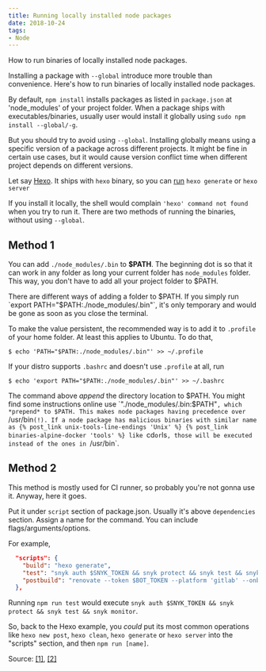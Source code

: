 ```yaml
---
title: Running locally installed node packages
date: 2018-10-24
tags:
- Node
---
```


How to run binaries of locally installed node packages.

<!-- more -->

Installing a package with `--global` introduce more trouble than convenience. Here's how to run binaries of locally installed node packages.

By default, `npm install` installs packages as listed in `package.json` at 'node_modules' of your project folder. When a package ships with executables/binaries, usually user would install it globally using `sudo npm install --global/-g`.

But you should try to avoid using `--global`. Installing globally means using a specific version of a package across different projects. It might be fine in certain use cases, but it would cause version conflict time when different project depends on different versions.

Let say [Hexo](https://hexo.io). It ships with `hexo` binary, so you can [run](https://hexo.io/docs/) `hexo generate` or `hexo server`

If you install it locally, the shell would complain `'hexo' command not found` when you try to run it. There are two methods of running the binaries, without using `--global`.

## Method 1

You can add `./node_modules/.bin` to **$PATH**. The beginning dot is so that it can work in any folder as long your current folder has `node_modules` folder. This way, you don't have to add all your project folder to $PATH.

There are different ways of adding a folder to $PATH. If you simply run `export PATH="$PATH:./node_modules/.bin"`, it's only temporary and would be gone as soon as you close the terminal.

To make the value persistent, the recommended way is to add it to `.profile` of your home folder. At least this applies to Ubuntu. To do that,

```shell
$ echo 'PATH="$PATH:./node_modules/.bin"' >> ~/.profile
```

If your distro supports `.bashrc` and doesn't use `.profile` at all, run

```shell
$ echo 'export PATH="$PATH:./node_modules/.bin"' >> ~/.bashrc
```

The command above *append* the directory location to $PATH. You might find some instructions online use `"./node_modules/.bin:$PATH"`, which *prepend* to $PATH. This makes node packages having precedence over `/usr/bin`(!). If a node package has malicious binaries with similar name as {% post_link unix-tools-line-endings 'Unix' %} {% post_link binaries-alpine-docker 'tools' %} like `cd` or `ls`, those will be executed instead of the ones in `/usr/bin`.

## Method 2

This method is mostly used for CI runner, so probably you're not gonna use it. Anyway, here it goes.

Put it under `script` section of package.json. Usually it's above `dependencies` section. Assign a name for the command. You can include flags/arguments/options.

For example,

```json
  "scripts": {
    "build": "hexo generate",
    "test": "snyk auth $SNYK_TOKEN && snyk protect && snyk test && snyk monitor",
    "postbuild": "renovate --token $BOT_TOKEN --platform 'gitlab' --onboarding false --update-lock-files false --labels 'renovate' --recreate-closed true curben/blog"
  },
```

Running `npm run test` would execute `snyk auth $SNYK_TOKEN && snyk protect && snyk test && snyk monitor`.

So, back to the Hexo example, you *could* put its most common operations like `hexo new post`, `hexo clean`, `hexo generate` or `hexo server` into the "scripts" section, and then `npm run [name]`.

Source: [[1]](https://firstdoit.com/no-need-for-globals-using-npm-dependencies-in-npm-scripts-3dfb478908?gi=850cae7e854e), [[2]](http://2ality.com/2016/01/locally-installed-npm-executables.html)
